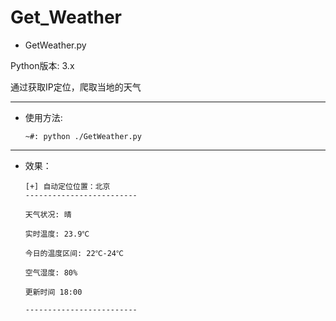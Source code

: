 # Get_Weather

* GetWeather.py
 
Python版本: 3.x

通过获取IP定位，爬取当地的天气

* * *

*   使用方法:
    
     `~#: python ./GetWeather.py`

* * *

* 效果：

      [+] 自动定位位置：北京
      -------------------------
     
      天气状况: 晴
    
      实时温度: 23.9℃
    
      今日的温度区间: 22℃-24℃
    
      空气湿度: 80%
    
      更新时间 18:00
    
      -------------------------
